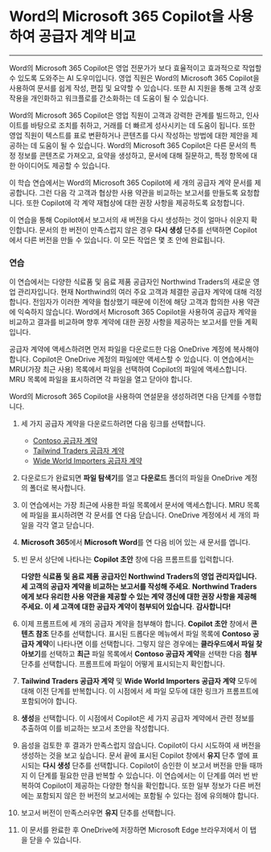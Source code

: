 
# Word의 Microsoft 365 Copilot을 사용하여 공급자 계약 비교
---
Word의 Microsoft 365 Copilot은 영업 전문가가 보다 효율적이고 효과적으로 작업할 수 있도록 도와주는 AI 도우미입니다. 영업 직원은 Word의 Microsoft 365 Copilot을 사용하여 문서를 쉽게 작성, 편집 및 요약할 수 있습니다. 또한 AI 지원을 통해 고객 상호 작용을 개인화하고 워크플로를 간소화하는 데 도움이 될 수 있습니다.

Word의 Microsoft 365 Copilot은 영업 직원이 고객과 강력한 관계를 빌드하고, 인사이트를 바탕으로 조치를 취하고, 거래를 더 빠르게 성사시키는 데 도움이 됩니다. 또한 영업 직원이 텍스트를 표로 변환하거나 콘텐츠를 다시 작성하는 방법에 대한 제안을 제공하는 데 도움이 될 수 있습니다. Word의 Microsoft 365 Copilot은 다른 문서의 특정 정보를 콘텐츠로 가져오고, 요약을 생성하고, 문서에 대해 질문하고, 특정 항목에 대한 아이디어도 제공할 수 있습니다.

이 학습 연습에서는 Word의 Microsoft 365 Copilot에 세 개의 공급자 계약 문서를 제공합니다. 그런 다음 각 고객과 협상한 사용 약관을 비교하는 보고서를 만들도록 요청합니다. 또한 Copilot에 각 계약 재협상에 대한 권장 사항을 제공하도록 요청합니다.

이 연습을 통해 Copilot에서 보고서의 새 버전을 다시 생성하는 것이 얼마나 쉬운지 확인합니다. 문서의 한 버전이 만족스럽지 않은 경우 **다시 생성** 단추를 선택하면 Copilot에서 다른 버전을 만들 수 있습니다. 이 모든 작업은 몇 초 안에 완료됩니다.

### 연습

이 연습에서는 다양한 식료품 및 음료 제품 공급자인 Northwind Traders의 새로운 영업 관리자입니다. 현재 Northwind의 여러 주요 고객과 체결한 공급자 계약에 대해 걱정합니다. 전임자가 이러한 계약을 협상했기 때문에 이전에 해당 고객과 합의한 사용 약관에 익숙하지 않습니다. Word에서 Microsoft 365 Copilot을 사용하여 공급자 계약을 비교하고 결과를 비교하며 향후 계약에 대한 권장 사항을 제공하는 보고서를 만들 계획입니다.

공급자 계약에 액세스하려면 먼저 파일을 다운로드한 다음 OneDrive 계정에 복사해야 합니다. Copilot은 OneDrive 계정의 파일에만 액세스할 수 있습니다. 이 연습에서는 MRU(가장 최근 사용) 목록에서 파일을 선택하여 Copilot의 파일에 액세스합니다. MRU 목록에 파일을 표시하려면 각 파일을 열고 닫아야 합니다.

Word의 Microsoft 365 Copilot을 사용하여 연설문을 생성하려면 다음 단계를 수행합니다.

1.  세 가지 공급자 계약을 다운로드하려면 다음 링크를 선택합니다.
     -  [Contoso 공급자 계약](https://go.microsoft.com/fwlink/?linkid=2268925)
     -  [Tailwind Traders 공급자 계약](https://go.microsoft.com/fwlink/?linkid=2269128)
     -  [Wide World Importers 공급자 계약](https://go.microsoft.com/fwlink/?linkid=2268931)
2.  다운로드가 완료되면 **파일 탐색기**를 열고 **다운로드** 폴더의 파일을 OneDrive 계정의 폴더로 복사합니다.
3.  이 연습에서는 가장 최근에 사용한 파일 목록에서 문서에 액세스합니다. MRU 목록에 파일을 표시하려면 각 문서를 연 다음 닫습니다. OneDrive 계정에서 세 개의 파일을 각각 열고 닫습니다.
4.  **Microsoft 365**에서 **Microsoft Word**를 연 다음 비어 있는 새 문서를 엽니다.
5.  빈 문서 상단에 나타나는 **Copilot 초안** 창에 다음 프롬프트를 입력합니다.
    
    **다양한 식료품 및 음료 제품 공급자인 Northwind Traders의 영업 관리자입니다. 세 고객의 공급자 계약을 비교하는 보고서를 작성해 주세요**. **Northwind Traders에게 보다 유리한 사용 약관을 제공할 수 있는 계약 갱신에 대한 권장 사항을 제공해 주세요. 이 세 고객에 대한 공급자 계약이 첨부되어 있습니다**. **감사합니다!**
6.  이제 프롬프트에 세 개의 공급자 계약을 첨부해야 합니다. **Copilot 초안** 창에서 **콘텐츠 참조** 단추를 선택합니다. 표시된 드롭다운 메뉴에서 파일 목록에 **Contoso 공급자 계약**이 나타나면 이를 선택합니다. 그렇지 않은 경우에는 **클라우드에서 파일 찾아보기**를 선택하고 **최근** 파일 목록에서 **Contoso 공급자 계약**을 선택한 다음 **첨부** 단추를 선택합니다. 프롬프트에 파일이 어떻게 표시되는지 확인합니다.
7.  **Tailwind Traders 공급자 계약** 및 **Wide World Importers 공급자 계약** 모두에 대해 이전 단계를 반복합니다. 이 시점에서 세 파일 모두에 대한 링크가 프롬프트에 포함되어야 합니다.
8.  **생성**을 선택합니다. 이 시점에서 Copilot은 세 가지 공급자 계약에서 관련 정보를 추출하여 이를 비교하는 보고서 초안을 작성합니다.
9.  음성을 검토한 후 결과가 만족스럽지 않습니다. Copilot이 다시 시도하여 새 버전을 생성하는 것을 보고 싶습니다. 문서 끝에 표시된 Copilot 창에서 **유지** 단추 옆에 표시되는 **다시 생성** 단추를 선택합니다. Copilot이 승인한 이 보고서 버전을 만들 때까지 이 단계를 필요한 만큼 반복할 수 있습니다. 이 연습에서는 이 단계를 여러 번 반복하여 Copilot이 제공하는 다양한 형식을 확인합니다. 또한 일부 정보가 다른 버전에는 포함되지 않은 한 버전의 보고서에는 포함될 수 있다는 점에 유의해야 합니다.
10. 보고서 버전이 만족스러우면 **유지** 단추를 선택합니다.
11. 이 문서를 완료한 후 OneDrive에 저장하면 Microsoft Edge 브라우저에서 이 탭을 닫을 수 있습니다.
